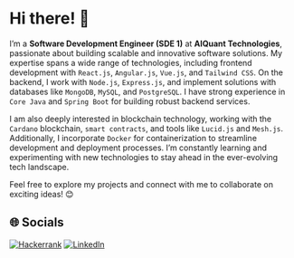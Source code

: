 
# Hi there! 👋  

I’m a **Software Development Engineer (SDE 1)** at **AIQuant Technologies**, passionate about building scalable and innovative software solutions. My expertise spans a wide range of technologies, including frontend development with `React.js`, `Angular.js`, `Vue.js`, and `Tailwind CSS`. On the backend, I work with `Node.js`, `Express.js`, and implement solutions with databases like `MongoDB`, `MySQL`, and `PostgreSQL`. I have strong experience in `Core Java` and `Spring Boot` for building robust backend services.  

I am also deeply interested in blockchain technology, working with the `Cardano` blockchain, `smart contracts`, and tools like `Lucid.js` and `Mesh.js`. Additionally, I incorporate `Docker` for containerization to streamline development and deployment processes. I’m constantly learning and experimenting with new technologies to stay ahead in the ever-evolving tech landscape.  

Feel free to explore my projects and connect with me to collaborate on exciting ideas! 😊

 ## 🌐 Socials

[![Hackerrank](https://img.shields.io/badge/-Hackerrank-2EC866?style=for-the-badge&logo=HackerRank&logoColor=white)](https://www.hackerrank.com/berasumit611)
 [![LinkedIn](https://img.shields.io/badge/linkedin-%230077B5.svg?style=for-the-badge&logo=linkedin&logoColor=white)](https://linkedin.com/in/berasumit611)







    
  









<!-- Proudly created with GPRM ( https://gprm.itsvg.in ) -->




